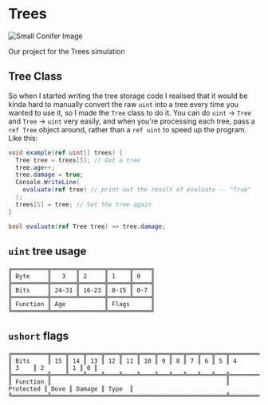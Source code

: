 # Trees

![Small Conifer Image](https://www.transparentpng.com/thumb/christmas-tree/file-christmas-tree-clipart-png-12.png)

Our project for the Trees simulation

## Tree Class

So when I started writing the tree storage code I realised that it would be kinda hard to manually convert the raw `uint` into a tree every time you wanted to use it, so I made the `Tree` class to do it. You can do `uint` -> `Tree` and `Tree` -> `uint` very easily, and when you're processing each tree, pass a `ref Tree` object around, rather than a `ref uint` to speed up the program. Like this:

```c#
void example(ref uint[] trees) {
  Tree tree = trees[5]; // Get a tree
  tree.age++;
  tree.damage = true;
  Console.WriteLine(
    evaluate(ref tree) // print out the result of evaluate -- "True"
  );
  trees[5] = tree; // Set the tree again
}

bool evaluate(ref Tree tree) => tree.damage;
```

## `uint` tree usage

```text
╔══════════╦═══════╦═══════╦══════╦═════╗
║ Byte     ║   3   ║ 2     ║ 1    ║ 0   ║
╠══════════╬═══════╬═══════╬══════╬═════╣
║ Bits     ║ 24-31 ║ 16-23 ║ 8-15 ║ 0-7 ║
╠══════════╬═══════╩═══════╬══════╩═════╣
║ Function ║ Age           ║ Flags      ║
╚══════════╩═══════════════╩════════════╝
```

## `ushort` flags

```text
╔══════════╦════╦════╦════╦════╦════╦════╦═══╦═══╦═══╦═══╦═══╦═══════════╦══════╦════════╦═══╦═══╗
║ Bits     ║ 15 ║ 14 ║ 13 ║ 12 ║ 11 ║ 10 ║ 9 ║ 8 ║ 7 ║ 6 ║ 5 ║ 4         ║ 3    ║ 2      ║ 1 ║ 0 ║
╠══════════╬════╩════╩════╩════╩════╩════╩═══╩═══╩═══╩═══╩═══╬═══════════╬══════╬════════╬═══╩═══╣
║ Function ║                                                 ║ Protected ║ Dove ║ Damage ║ Type  ║
╚══════════╩═════════════════════════════════════════════════╩═══════════╩══════╩════════╩═══════╝
```

